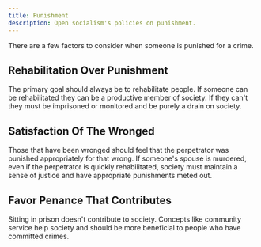 ```yaml
---
title: Punishment
description: Open socialism's policies on punishment.
---
```


There are a few factors to consider when someone is punished for a crime.

## Rehabilitation Over Punishment

The primary goal should always be to rehabilitate people. If someone can be rehabilitated they can be a productive member of society. If they can't they must be imprisoned or monitored and be purely a drain on society.

## Satisfaction Of The Wronged

Those that have been wronged should feel that the perpetrator was punished appropriately for that wrong. If someone's spouse is murdered, even if the perpetrator is quickly rehabilitated, society must maintain a sense of justice and have appropriate punishments meted out.

## Favor Penance That Contributes

Sitting in prison doesn't contribute to society. Concepts like community service help society and should be more beneficial to people who have committed crimes.
